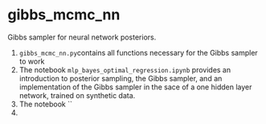 # gibbs_mcmc_nn
Gibbs sampler for neural network posteriors.

1. `gibbs_mcmc_nn.py`contains all functions necessary for the Gibbs sampler to work
2. The notebook `mlp_bayes_optimal_regression.ipynb` provides an introduction to posterior sampling, the Gibbs sampler, and an implementation of the Gibbs sampler in the sace of a one hidden layer network, trained on synthetic data.
3. The notebook ``
4. 

